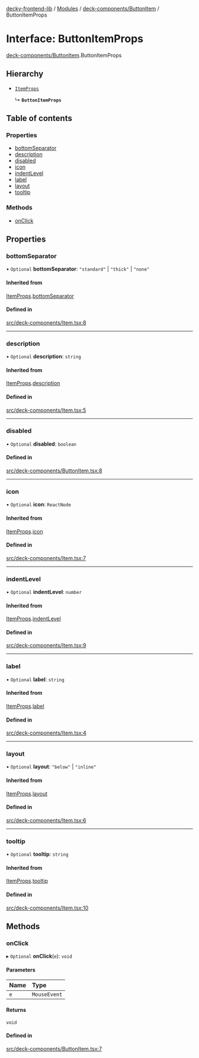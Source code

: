 [decky-frontend-lib](../README.md) / [Modules](../modules.md) / [deck-components/ButtonItem](../modules/deck_components_ButtonItem.md) / ButtonItemProps

# Interface: ButtonItemProps

[deck-components/ButtonItem](../modules/deck_components_ButtonItem.md).ButtonItemProps

## Hierarchy

- [`ItemProps`](deck_components_Item.ItemProps.md)

  ↳ **`ButtonItemProps`**

## Table of contents

### Properties

- [bottomSeparator](deck_components_ButtonItem.ButtonItemProps.md#bottomseparator)
- [description](deck_components_ButtonItem.ButtonItemProps.md#description)
- [disabled](deck_components_ButtonItem.ButtonItemProps.md#disabled)
- [icon](deck_components_ButtonItem.ButtonItemProps.md#icon)
- [indentLevel](deck_components_ButtonItem.ButtonItemProps.md#indentlevel)
- [label](deck_components_ButtonItem.ButtonItemProps.md#label)
- [layout](deck_components_ButtonItem.ButtonItemProps.md#layout)
- [tooltip](deck_components_ButtonItem.ButtonItemProps.md#tooltip)

### Methods

- [onClick](deck_components_ButtonItem.ButtonItemProps.md#onclick)

## Properties

### bottomSeparator

• `Optional` **bottomSeparator**: ``"standard"`` \| ``"thick"`` \| ``"none"``

#### Inherited from

[ItemProps](deck_components_Item.ItemProps.md).[bottomSeparator](deck_components_Item.ItemProps.md#bottomseparator)

#### Defined in

[src/deck-components/Item.tsx:8](https://github.com/SteamDeckHomebrew/decky-frontend-lib/blob/e2920dd/src/deck-components/Item.tsx#L8)

___

### description

• `Optional` **description**: `string`

#### Inherited from

[ItemProps](deck_components_Item.ItemProps.md).[description](deck_components_Item.ItemProps.md#description)

#### Defined in

[src/deck-components/Item.tsx:5](https://github.com/SteamDeckHomebrew/decky-frontend-lib/blob/e2920dd/src/deck-components/Item.tsx#L5)

___

### disabled

• `Optional` **disabled**: `boolean`

#### Defined in

[src/deck-components/ButtonItem.tsx:8](https://github.com/SteamDeckHomebrew/decky-frontend-lib/blob/e2920dd/src/deck-components/ButtonItem.tsx#L8)

___

### icon

• `Optional` **icon**: `ReactNode`

#### Inherited from

[ItemProps](deck_components_Item.ItemProps.md).[icon](deck_components_Item.ItemProps.md#icon)

#### Defined in

[src/deck-components/Item.tsx:7](https://github.com/SteamDeckHomebrew/decky-frontend-lib/blob/e2920dd/src/deck-components/Item.tsx#L7)

___

### indentLevel

• `Optional` **indentLevel**: `number`

#### Inherited from

[ItemProps](deck_components_Item.ItemProps.md).[indentLevel](deck_components_Item.ItemProps.md#indentlevel)

#### Defined in

[src/deck-components/Item.tsx:9](https://github.com/SteamDeckHomebrew/decky-frontend-lib/blob/e2920dd/src/deck-components/Item.tsx#L9)

___

### label

• `Optional` **label**: `string`

#### Inherited from

[ItemProps](deck_components_Item.ItemProps.md).[label](deck_components_Item.ItemProps.md#label)

#### Defined in

[src/deck-components/Item.tsx:4](https://github.com/SteamDeckHomebrew/decky-frontend-lib/blob/e2920dd/src/deck-components/Item.tsx#L4)

___

### layout

• `Optional` **layout**: ``"below"`` \| ``"inline"``

#### Inherited from

[ItemProps](deck_components_Item.ItemProps.md).[layout](deck_components_Item.ItemProps.md#layout)

#### Defined in

[src/deck-components/Item.tsx:6](https://github.com/SteamDeckHomebrew/decky-frontend-lib/blob/e2920dd/src/deck-components/Item.tsx#L6)

___

### tooltip

• `Optional` **tooltip**: `string`

#### Inherited from

[ItemProps](deck_components_Item.ItemProps.md).[tooltip](deck_components_Item.ItemProps.md#tooltip)

#### Defined in

[src/deck-components/Item.tsx:10](https://github.com/SteamDeckHomebrew/decky-frontend-lib/blob/e2920dd/src/deck-components/Item.tsx#L10)

## Methods

### onClick

▸ `Optional` **onClick**(`e`): `void`

#### Parameters

| Name | Type |
| :------ | :------ |
| `e` | `MouseEvent` |

#### Returns

`void`

#### Defined in

[src/deck-components/ButtonItem.tsx:7](https://github.com/SteamDeckHomebrew/decky-frontend-lib/blob/e2920dd/src/deck-components/ButtonItem.tsx#L7)
